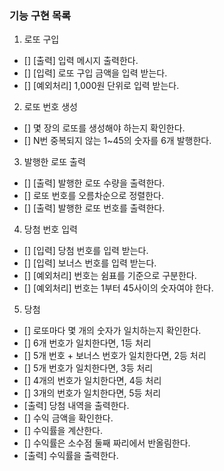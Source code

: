 ### 기능 구현 목록

1. 로또 구입

- [] [출력] 입력 메시지 출력한다.
- [] [입력] 로또 구입 금액을 입력 받는다.
- [] [예외처리] 1,000원 단위로 입력 받는다.

2. 로또 번호 생성

- [] 몇 장의 로또를 생성해야 하는지 확인한다.
- [] N번 중복되지 않는 1~45의 숫자를 6개 발행한다.

3. 발행한 로또 출력

- [] [출력] 발행한 로또 수량을 출력한다.
- [] 로또 번호를 오름차순으로 정렬한다.
- [] [출력] 발행한 로또 번호를 출력한다.

4. 당첨 번호 입력

- [] [입력] 당첨 번호를 입력 받는다.
- [] [입력] 보너스 번호를 입력 받는다.
- [] [예외처리] 번호는 쉼표를 기준으로 구분한다.
- [] [예외처리] 번호는 1부터 45사이의 숫자여야 한다.

5. 당첨

- [] 로또마다 몇 개의 숫자가 일치하는지 확인한다.
- [] 6개 번호가 일치한다면, 1등 처리
- [] 5개 번호 + 보너스 번호가 일치한다면, 2등 처리
- [] 5개 번호가 일치한다면, 3등 처리
- [] 4개의 번호가 일치한다면, 4등 처리
- [] 3개의 번호가 일치한다면, 5등 처리
- [출력] 당첨 내역을 출력한다.
- [] 수익 금액을 확인한다.
- [] 수익률을 계산한다.
- [] 수익률은 소수점 둘째 짜리에서 반올림한다.
- [출력] 수익률을 출력한다.
